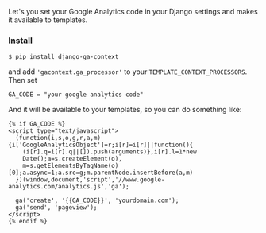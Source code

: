 Let's you set your Google Analytics code in your Django settings and
makes it available to templates.

### Install

    $ pip install django-ga-context

and add `'gacontext.ga_processor'` to your
`TEMPLATE_CONTEXT_PROCESSORS`. Then set

    GA_CODE = "your google analytics code"

And it will be available to your templates, so you can do something
like:

    {% if GA_CODE %}
    <script type="text/javascript">
      (function(i,s,o,g,r,a,m){i['GoogleAnalyticsObject']=r;i[r]=i[r]||function(){
        (i[r].q=i[r].q||[]).push(arguments)},i[r].l=1*new
        Date();a=s.createElement(o),
        m=s.getElementsByTagName(o)[0];a.async=1;a.src=g;m.parentNode.insertBefore(a,m)
      })(window,document,'script','//www.google-analytics.com/analytics.js','ga');
    
      ga('create', '{{GA_CODE}}', 'yourdomain.com');
      ga('send', 'pageview');
    </script>
    {% endif %}

